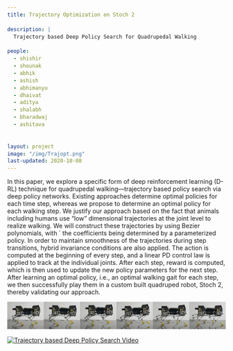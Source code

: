 ```yaml
---
title: Trajectory Optimization on Stoch 2

description: |
  Trajectory based Deep Policy Search for Quadrupedal Walking
  
people:
  - shishir
  - shounak
  - abhik
  - ashish
  - abhimanyu
  - dhaivat
  - aditya
  - shalabh
  - bharadwaj 
  - ashitava
  

layout: project
image: "/img/Trajopt.png"
last-updated: 2020-10-08
--- 
```

In this paper, we explore a specific form of
deep reinforcement learning (D-RL) technique for quadrupedal
walking—trajectory based policy search via deep policy networks. Existing approaches determine optimal policies for each
time step, whereas we propose to determine an optimal policy
for each walking step. We justify our approach based on the
fact that animals including humans use “low” dimensional
trajectories at the joint level to realize walking. We will
construct these trajectories by using Bezier polynomials, with ´
the coefficients being determined by a parameterized policy. In
order to maintain smoothness of the trajectories during step
transitions, hybrid invariance conditions are also applied. The
action is computed at the beginning of every step, and a linear
PD control law is applied to track at the individual joints. After
each step, reward is computed, which is then used to update
the new policy parameters for the next step. After learning an
optimal policy, i.e., an optimal walking gait for each step, we
then successfully play them in a custom built quadruped robot,
Stoch 2, thereby validating our approach. 


<img src="/img/tiles.jpg" alt="drawing" width="600"/>

[![Trajectory based Deep Policy Search Video](http://i3.ytimg.com/vi/AxMeGESpuvc/hqdefault.jpg)](https://www.youtube.com/watch?v=AxMeGESpuvc&ab_channel=StochIISc "ICCAR")
